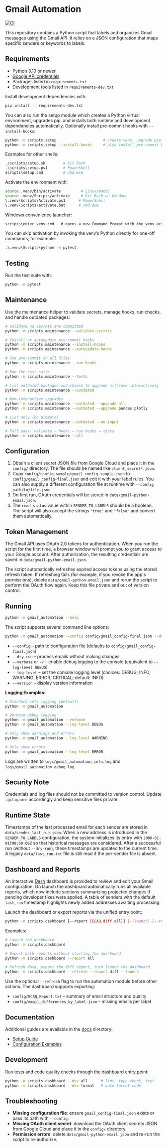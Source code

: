 # Gmail Automation
[![CI](https://github.com/waor1990/gmail_automation/actions/workflows/python-tests.yml/badge.svg)](https://github.com/waor1990/gmail_automation/actions/workflows/python-tests.yml)

This repository contains a Python script that labels and organizes Gmail messages using the Gmail API. It relies on a JSON configuration that maps specific senders or keywords to labels.

## Requirements

- Python 3.10 or newer
- [Google API credentials](https://developers.google.com/gmail/api/quickstart/python)
- Packages listed in `requirements.txt`
- Development tools listed in `requirements-dev.txt`

Install development dependencies with:

```bash
pip install -r requirements-dev.txt
```

You can also run the setup module which creates a Python virtual environment,
upgrades pip, and installs both runtime and development dependencies
automatically. Optionally install pre-commit hooks with `--install-hooks`:

```bash
python -m scripts.setup                     # create venv, upgrade pip, install deps
python -m scripts.setup --install-hooks     # also install pre-commit hooks
```

Examples for other shells:

```bash
./scripts/setup.sh        # Git Bash
.\scripts\setup.ps1       # PowerShell
scripts\setup.cmd         # cmd.exe
```

Activate the environment with:

```bash
source .venv/bin/activate         # Linux/macOS
source .venv/Scripts/activate     # Git Bash on Windows
\.venv\Scripts\Activate.ps1      # PowerShell
\.venv\Scripts\activate.bat      # cmd.exe
```

Windows convenience launcher:

```bat
scripts\enter_venv.cmd   # opens a new Command Prompt with the venv activated
```

You can skip activation by invoking the venv’s Python directly for one-off
commands, for example:

```bat
.\.venv\Scripts\python -m pytest
```

## Testing

Run the test suite with:

```bash
python -m pytest
```

## Maintenance

Use the maintenance helper to validate secrets, manage hooks, run checks, and
handle outdated packages:

```bash
# Validate no secrets are committed
python -m scripts.maintenance --validate-secrets

# Install or autoupdate pre-commit hooks
python -m scripts.maintenance --install-hooks
python -m scripts.maintenance --autoupdate-hooks

# Run pre-commit on all files
python -m scripts.maintenance --run-hooks

# Run the test suite
python -m scripts.maintenance --tests

# List outdated packages and choose to upgrade all/some interactively
python -m scripts.maintenance --outdated

# Non-interactive upgrades
python -m scripts.maintenance --outdated --upgrade-all
python -m scripts.maintenance --outdated --upgrade pandas plotly

# List only (no prompts)
python -m scripts.maintenance --outdated --no-input

# Full pass: validate → hooks → run hooks → tests
python -m scripts.maintenance --all
```

## Configuration

1. Obtain a client secret JSON file from Google Cloud and place it in the `config/` directory. The file should be named like `client_secret*.json`.
2. Copy `config/config-sample/gmail_config.sample.json` to `config/gmail_config-final.json` and edit it with your label rules. You can also supply a different configuration file at runtime with `--config path/to/file.json`.
3. On first run, OAuth credentials will be stored in `data/gmail-python-email.json`.
4. The `read_status` value within `SENDER_TO_LABELS` should be a boolean. The script will also accept the strings `"true"` and `"false"` and convert them automatically.

## Token Management

The Gmail API uses OAuth 2.0 tokens for authentication. When you run the script
for the first time, a browser window will prompt you to grant access to your
Google account. After authorization, the resulting credentials are saved in
`data/gmail-python-email.json`.

The script automatically refreshes expired access tokens using the stored
refresh token. If refreshing fails (for example, if you revoke the app's
permissions), delete `data/gmail-python-email.json` and rerun the script to perform
the OAuth flow again. Keep this file private and out of version control.

## Running

```bash
python -m gmail_automation --help
```

The script supports several command line options:

```bash
python -m gmail_automation --config config/gmail_config-final.json --dry-run --verbose
```

- `--config` – path to configuration file (defaults to `config/gmail_config-final.json`)
- `--dry-run` – process emails without making changes
- `--verbose` or `-v` – enable debug logging to the console (equivalent to `--log-level DEBUG`)
- `--log-level` – set the console logging level (choices: DEBUG, INFO, WARNING, ERROR, CRITICAL; default: INFO)
- `--version` – display version information

**Logging Examples:**

```bash
# Standard info logging (default)
python -m gmail_automation

# Verbose debug logging
python -m gmail_automation --verbose
python -m gmail_automation --log-level DEBUG

# Only show warnings and errors
python -m gmail_automation --log-level WARNING

# Only show errors
python -m gmail_automation --log-level ERROR
```

Logs are written to `logs/gmail_automation_info.log` and `logs/gmail_automation_debug.log`.

## Security Note

Credentials and log files should not be committed to version control. Update `.gitignore` accordingly and keep sensitive files private.

## Runtime State

Timestamps of the last processed email for each sender are stored in
`data/sender_last_run.json`. When a new address is introduced in the
`SENDER_TO_LABELS` configuration, the system initializes its entry with
`2000-01-01T00:00:00Z` so that historical messages are considered. After a
successful run (without `--dry-run`), these timestamps are updated to the
current time. A legacy `data/last_run.txt` file is still read if the per-sender
file is absent.

## Dashboard and Reports

An interactive [Dash](https://dash.plotly.com/) dashboard is provided to review
and edit your Gmail configuration. On launch the dashboard automatically runs
all available reports, which now include sections summarizing projected changes
if pending developer fixes were applied. A table of senders with the default
`last_run` timestamp highlights newly added addresses awaiting processing.

Launch the dashboard or export reports via the unified entry point:

```bash
python -m scripts.dashboard [--report {ECAQ,diff,all}] [--launch] [--refresh]
```

Examples:

```bash
# Launch the dashboard
python -m scripts.dashboard

# Export both reports without starting the dashboard
python -m scripts.dashboard --report all

# Refresh data, export the diff report, then launch the dashboard
python -m scripts.dashboard --refresh --report diff --launch
```

Use the optional `--refresh` flag to run the automation module before other
actions. The dashboard supports exporting:

- `config/ECAQ_Report.txt` – summary of email structure and quality
- `config/email_differences_by_label.json` – missing emails per label

## Documentation

Additional guides are available in the [docs](docs/) directory:

- [Setup Guide](docs/setup.md)
- [Configuration Examples](docs/configuration_examples.md)

## Development

Run tests and code quality checks through the dashboard entry point:

```bash
python -m scripts.dashboard --dev all      # lint, type-check, test
python -m scripts.dashboard --dev format   # auto-format code
```

## Troubleshooting

- **Missing configuration file**: ensure `gmail_config-final.json` exists or pass its path with `--config`.
- **Missing OAuth client secret**: download the OAuth client secrets JSON from Google Cloud and place it in the `config/` directory.
- **Permission errors**: delete `data/gmail-python-email.json` and re-run the script to re-authorize.
